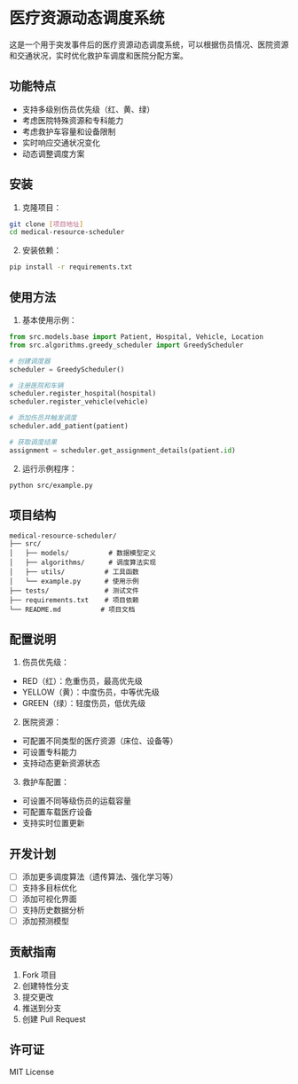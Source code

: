 # 医疗资源动态调度系统

这是一个用于突发事件后的医疗资源动态调度系统，可以根据伤员情况、医院资源和交通状况，实时优化救护车调度和医院分配方案。

## 功能特点

- 支持多级别伤员优先级（红、黄、绿）
- 考虑医院特殊资源和专科能力
- 考虑救护车容量和设备限制
- 实时响应交通状况变化
- 动态调整调度方案

## 安装

1. 克隆项目：
```bash
git clone [项目地址]
cd medical-resource-scheduler
```

2. 安装依赖：
```bash
pip install -r requirements.txt
```

## 使用方法

1. 基本使用示例：

```python
from src.models.base import Patient, Hospital, Vehicle, Location
from src.algorithms.greedy_scheduler import GreedyScheduler

# 创建调度器
scheduler = GreedyScheduler()

# 注册医院和车辆
scheduler.register_hospital(hospital)
scheduler.register_vehicle(vehicle)

# 添加伤员并触发调度
scheduler.add_patient(patient)

# 获取调度结果
assignment = scheduler.get_assignment_details(patient.id)
```

2. 运行示例程序：

```bash
python src/example.py
```

## 项目结构

```
medical-resource-scheduler/
├── src/
│   ├── models/          # 数据模型定义
│   ├── algorithms/      # 调度算法实现
│   ├── utils/          # 工具函数
│   └── example.py      # 使用示例
├── tests/              # 测试文件
├── requirements.txt    # 项目依赖
└── README.md          # 项目文档
```

## 配置说明

1. 伤员优先级：
- RED（红）：危重伤员，最高优先级
- YELLOW（黄）：中度伤员，中等优先级
- GREEN（绿）：轻度伤员，低优先级

2. 医院资源：
- 可配置不同类型的医疗资源（床位、设备等）
- 可设置专科能力
- 支持动态更新资源状态

3. 救护车配置：
- 可设置不同等级伤员的运载容量
- 可配置车载医疗设备
- 支持实时位置更新

## 开发计划

- [ ] 添加更多调度算法（遗传算法、强化学习等）
- [ ] 支持多目标优化
- [ ] 添加可视化界面
- [ ] 支持历史数据分析
- [ ] 添加预测模型

## 贡献指南

1. Fork 项目
2. 创建特性分支
3. 提交更改
4. 推送到分支
5. 创建 Pull Request

## 许可证

MIT License 